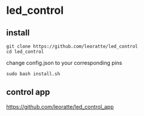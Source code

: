 # led_control
## install
````
git clone https://github.com/leoratte/led_control
cd led_control
````
change config.json to your corresponding pins
````
sudo bash install.sh
````
## control app
https://github.com/leoratte/led_control_app